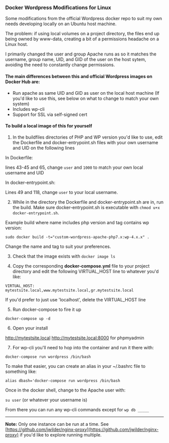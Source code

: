 ### Docker Wordpress Modifications for Linux

Some modifications from the official Wordpress docker repo to suit my own needs developing locally on an Ubuntu host machine.

The problem: if using local volumes on a project directory, the files end up being owned by www-data, creating a bit of a permissions headache on a Linux host.

I primarily changed the user and group Apache runs as so it matches the username, group name, UID, and GID of the user on the host sytem, avoiding the need to constantly change permissions.

#### The main differences between this and official Wordpress images on Docker Hub are:

- Run apache as same UID and GID as user on the local host machine (If you'd like to use this, see below on what to change to match your own system)
- Includes wp-cli
- Support for SSL via self-signed cert

#### To build a local image of this for yourself

1. In the buildfiles directories of PHP and WP version you'd like to use, edit the Dockerfile and docker-entrypoint.sh files with your own username and UID on the following lines

In Dockerfile:

lines 43-45 and 65, change `user` and `1000` to match your own local username and UID

In docker-entrypoint.sh:

Lines 49 and 118, change `user` to your local username.

2. While in the directory the Dockerfile and docker-entrypoint.sh are in, run the build. Make sure docker-entrypoint.sh is executable with `chmod u+x docker-entrypoint.sh`.

Example build where name includes php version and tag contains wp version:

`sudo docker build -t="custom-wordpress-apache-php7.x:wp-4.x.x" .`

Change the name and tag to suit your preferences.

3. Check that the image exists with `docker image ls`

4. Copy the corresponding **docker-compose.yml** file to your project directory and edit the following VIRTUAL_HOST line to whatever you'd like:

~~~~
VIRTUAL_HOST: mytestsite.local,www.mytestsite.local,gr.mytestsite.local
~~~~

If you'd prefer to just use 'localhost', delete the VIRTUAL_HOST line

5. Run docker-compose to fire it up

`docker-compose up -d`

6. Open your install

http://mytestsite.local
http://mytestsite.local:8000 for phpmyadmin

7. For wp-cli you'll need to hop into the container and run it there with:

`docker-compose run wordpress /bin/bash`

To make that easier, you can create an alias in your ~/.bashrc file to something like:

~~~~
alias dbash='docker-compose run wordpress /bin/bash
~~~~

Once in the docker shell, change to the Apache user with:

`su user` (or whatever your username is)

From there you can run any wp-cli commands except for `wp db _____`

---

**Note:** Only one instance can be run at a time. See [https://github.com/jwilder/nginx-proxy](https://github.com/jwilder/nginx-proxy) if you'd like to explore running multiple.